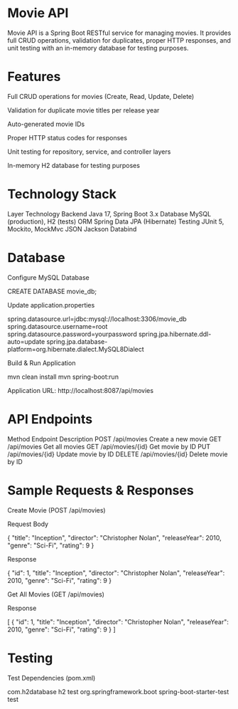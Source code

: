
# Movie API

Movie API is a Spring Boot RESTful service for managing movies. It provides full CRUD operations, validation for duplicates, proper HTTP responses, and unit testing with an in-memory database for testing purposes.

# Features

Full CRUD operations for movies (Create, Read, Update, Delete)

Validation for duplicate movie titles per release year

Auto-generated movie IDs

Proper HTTP status codes for responses

Unit testing for repository, service, and controller layers

In-memory H2 database for testing purposes

# Technology Stack
Layer	Technology
Backend	Java 17, Spring Boot 3.x
Database	MySQL (production), H2 (tests)
ORM	Spring Data JPA (Hibernate)
Testing	JUnit 5, Mockito, MockMvc
JSON	Jackson Databind


# Database 

  Configure MySQL Database

   CREATE DATABASE movie_db;


Update application.properties

spring.datasource.url=jdbc:mysql://localhost:3306/movie_db
spring.datasource.username=root
spring.datasource.password=yourpassword
spring.jpa.hibernate.ddl-auto=update
spring.jpa.database-platform=org.hibernate.dialect.MySQL8Dialect


Build & Run Application

mvn clean install
mvn spring-boot:run


Application URL: http://localhost:8087/api/movies

# API Endpoints
Method	Endpoint	Description
POST	/api/movies	Create a new movie
GET	/api/movies	Get all movies
GET	/api/movies/{id}	Get movie by ID
PUT	/api/movies/{id}	Update movie by ID
DELETE	/api/movies/{id}	Delete movie by ID

# Sample Requests & Responses
Create Movie (POST /api/movies)

Request Body

{
  "title": "Inception",
  "director": "Christopher Nolan",
  "releaseYear": 2010,
  "genre": "Sci-Fi",
  "rating": 9
}


Response

{
  "id": 1,
  "title": "Inception",
  "director": "Christopher Nolan",
  "releaseYear": 2010,
  "genre": "Sci-Fi",
  "rating": 9
}

Get All Movies (GET /api/movies)

Response

[
  {
    "id": 1,
    "title": "Inception",
    "director": "Christopher Nolan",
    "releaseYear": 2010,
    "genre": "Sci-Fi",
    "rating": 9
  }
]

# Testing

Test Dependencies (pom.xml)

<dependency>
    <groupId>com.h2database</groupId>
    <artifactId>h2</artifactId>
    <scope>test</scope>
</dependency>
<dependency>
    <groupId>org.springframework.boot</groupId>
    <artifactId>spring-boot-starter-test</artifactId>
    <scope>test</scope>
</dependency>


